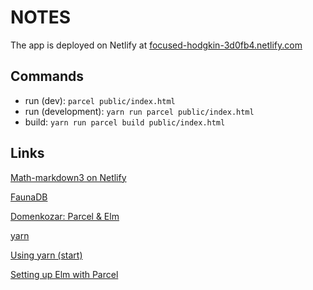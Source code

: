 
# NOTES

The app is deployed on Netlify at [focused-hodgkin-3d0fb4.netlify.com](https://focused-hodgkin-3d0fb4.netlify.com/)


## Commands

- run (dev): `parcel public/index.html`
- run (development): `yarn run parcel public/index.html`
-  build: `yarn run parcel build public/index.html`
    


## Links

[Math-markdown3 on Netlify](https://focused-hodgkin-3d0fb4.netlify.com/)

[FaunaDB](https://www.netlify.com/blog/2019/09/10/announcing-the-faunadb-add-on-for-netlify/)

[Domenkozar: Parcel & Elm](https://discourse.elm-lang.org/t/using-elm-and-parcel-for-zero-configuration-web-asset-management/2576)

[yarn](https://yarnpkg.com/en/docs/cli/run)

[Using yarn (start)](https://blog.hercules-ci.com/elm/2018/11/21/using-elm-and-parcel-for-zero-configuration-web-asset-management/)


[Setting up Elm with Parcel](https://kawamurakazushi.com/20190118-setting-up-elm-with-parcel/)